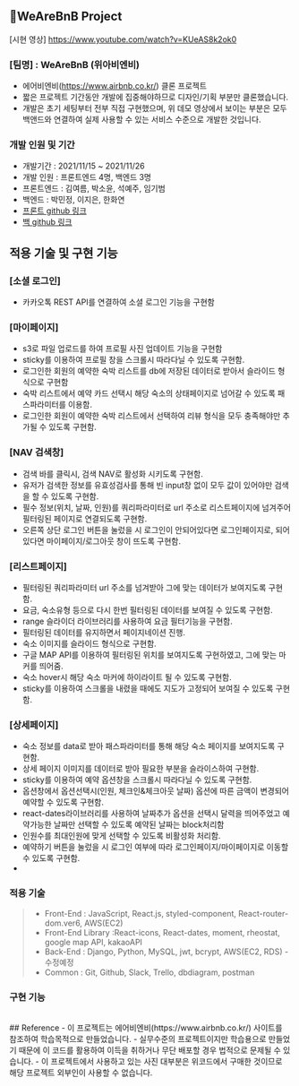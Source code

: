 ## 🏡WeAreBnB Project

[시현 영상] https://www.youtube.com/watch?v=KUeAS8k2ok0


### [팀명] : WeAreBnB (위아비엔비)

- 에어비엔비(https://www.airbnb.co.kr/) 클론 프로젝트
- 짧은 프로젝트 기간동안 개발에 집중해야하므로 디자인/기획 부분만 클론했습니다.
- 개발은 초기 세팅부터 전부 직접 구현했으며, 위 데모 영상에서 보이는 부분은 모두 백앤드와 연결하여 실제 사용할 수 있는 서비스 수준으로 개발한 것입니다.


### 개발 인원 및 기간

- 개발기간 : 2021/11/15 ~ 2021/11/26
- 개발 인원 : 프론트엔드 4명, 백엔드 3명
- 프론트엔드 : 김여름, 박소윤, 석예주, 임기범
- 백엔드 : 박민정, 이지은, 한화연
- [프론트 github 링크](https://github.com/wecode-bootcamp-korea/26-2nd-WeAreBnB-frontend.git)
- [백 github 링크](https://github.com/wecode-bootcamp-korea/26-2nd-WeAreBnB-backend.git)
  <br>

## 적용 기술 및 구현 기능
### [소셜 로그인]
- 카카오톡 REST API를 연결하여 소셜 로그인 기능을 구현함

### [마이페이지]
- s3로 파일 업로드를 하여 프로필 사진 업데이트 기능을 구현함
- sticky를 이용하여 프로필 창을 스크롤시 따라다닐 수 있도록 구현함.
- 로그인한 회원의 예약한 숙박 리스트를 db에 저장된 데이터로 받아서 슬라이드 형식으로 구현함
- 숙박 리스트에서 예약 카드 선택시 해당 숙소의 상태페이지로 넘어갈 수 있도록 패스파라미터를 이용함.
- 로그인한 회원이 예약한 숙박 리스트에서 선택하여 리뷰 형식을 모두 충족해야만 추가될 수 있도록 구현함. 

### [NAV 검색창]
- 검색 바를 클릭시, 검색 NAV로 활성화 시키도록 구현함.
- 유저가 검색한 정보를 유효성검사를 통해 빈 input창 없이 모두 값이 있어야만 검색을 할 수 있도록 구현함.
- 필수 정보(위치, 날짜, 인원)를 쿼리파라미터로 url 주소로 리스트페이지에 넘겨주어 필터링된 페이지로 연결되도록 구현함.
- 오른쪽 상단 로그인 버튼을 눌렀을 시 로그인이 안되어있다면 로그인페이지로, 되어있다면 마이페이지/로그아웃 창이 뜨도록 구현함.

### [리스트페이지]
- 필터링된 쿼리파라미터 url 주소를 넘겨받아 그에 맞는 데이터가 보여지도록 구현함.
- 요금, 숙소유형 등으로 다시 한번 필터링된 데이터를 보여질 수 있도록 구현함.
- range 슬라이더 라이브러리를 사용하여 요금 필터기능을 구현함.
- 필터링된 데이터를 유지하면서 페이지네이션 진행.
- 숙소 이미지를 슬라이드 형식으로 구현함.
- 구글 MAP API를 이용하여 필터링된 위치를 보여지도록 구현하였고, 그에 맞는 마커를 띄어줌. 
- 숙소 hover시 해당 숙소 마커에 하이라이트 될 수 있도록 구현함.
- sticky를 이용하여 스크롤을 내렸을 때에도 지도가 고정되어 보여질 수 있도록 구현함.

### [상세페이지]
- 숙소 정보를 data로 받아 패스파라미터를 통해 해당 숙소 페이지를 보여지도록 구현함.
- 상세 페이지 이미지를 데이터로 받아 필요한 부분을 슬라이스하여 구현함.
- sticky를 이용하여 예약 옵션창을 스크롤시 따라다닐 수 있도록 구현함.
- 옵션창에서 옵션선택시(인원, 체크인&체크아웃 날짜) 옵션에 따른 금액이 변경되어 예약할 수 있도록 구현함. 
- react-dates라이브러리를 사용하여 날짜추가 옵션을 선택시 달력을 띄어주었고 예약가능한 날짜만 선택할 수 있도록 예약된 날짜는 block처리함
- 인원수를 최대인원에 맞게 선택할 수 있도록 비활성화 처리함.
- 예약하기 버튼을 눌렀을 시 로그인 여부에 따라 로그인페이지/마이페이지로 이동할 수 있도록 구현함.
- 

### 적용 기술
> - Front-End : JavaScript, React.js, styled-component, React-router-dom.ver6, AWS(EC2) 
> - Front-End Library :React-icons, React-dates, moment, rheostat, google map API, kakaoAPI
> - Back-End : Django, Python, MySQL, jwt, bcrypt, AWS(EC2, RDS) - 수정예정
> - Common : Git, Github, Slack, Trello, dbdiagram, postman

### 구현 기능

<br>
## Reference
- 이 프로젝트는 에어비엔비(https://www.airbnb.co.kr/) 사이트를 참조하여 학습목적으로 만들었습니다.
- 실무수준의 프로젝트이지만 학습용으로 만들었기 때문에 이 코드를 활용하여 이득을 취하거나 무단 배포할 경우 법적으로 문제될 수 있습니다.
- 이 프로젝트에서 사용하고 있는 사진 대부분은 위코드에서 구매한 것이므로 해당 프로젝트 외부인이 사용할 수 없습니다.
